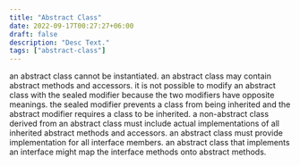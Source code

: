 ```yaml
---
title: "Abstract Class"
date: 2022-09-17T00:27:27+06:00
draft: false
description: "Desc Text."
tags: ["abstract-class"]
---
```


an abstract class cannot be instantiated.
an abstract class may contain abstract methods and accessors.
it is not possible to modify an abstract class with the sealed modifier because the two modifiers have opposite meanings. 
the sealed modifier prevents a class from being inherited and the abstract modifier requires a class to be inherited.
a non-abstract class derived from an abstract class must include actual implementations of all inherited abstract methods and accessors.
an abstract class must provide implementation for all interface members.
an abstract class that implements an interface might map the interface methods onto abstract methods.